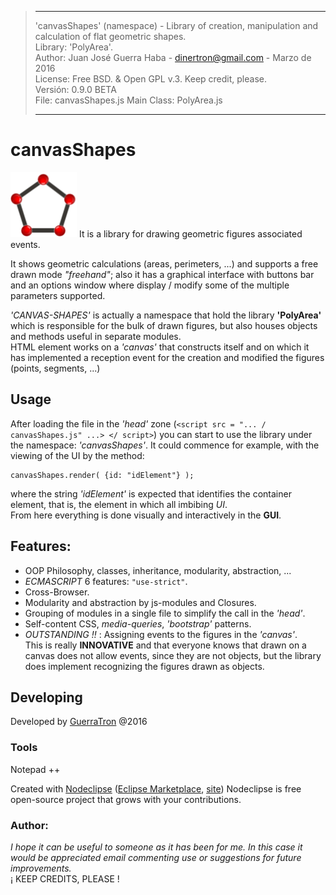 > -----------------------------------------------------------------------------------------------------
>   'canvasShapes' (namespace) - Library of creation, manipulation and calculation of flat geometric shapes.  
>   Library: 'PolyArea'.  
>   Author: Juan José Guerra Haba - dinertron@gmail.com - Marzo de 2016  
>   License: Free BSD. & Open GPL v.3. Keep credit, please.  
>   Versión: 0.9.0 BETA   
>   File: canvasShapes.js               Main Class: PolyArea.js  
>   
> ----------------------------------------------------------------------------------------------------
# canvasShapes
[![canvasshapes logo](canvasShapes-en/img/canvasShapes-logo.png "CanvasShapes GitHub page")](http://guerratron.github.io/canvasShapes "CanvasShapes page")
 It is a library for drawing geometric figures associated events.  
 
 It shows geometric calculations (areas, perimeters, ...) and supports a free drawn mode *"freehand"*; also it has a graphical interface with buttons bar and an options window where display / modify some of the multiple parameters supported.  
 
 *'CANVAS-SHAPES'* is actually a namespace that hold the library **'PolyArea'** which is responsible for the bulk of drawn figures, but also houses objects and methods useful in separate modules.  
 HTML element works on a *'canvas'* that constructs itself and on which it has implemented a reception event for the creation and modified the figures (points, segments, ...)

## Usage
After loading the file in the *'head'* zone (`<script src = "... / canvasShapes.js" ...> </ script>`) you can start to use the library under the namespace: *'canvasShapes'*. It could commence for example, with the viewing of the UI by the method:

    canvasShapes.render( {id: "idElement"} );
 
where the string *'idElement'* is expected that identifies the container element, that is, the element in which all imbibing *UI*.  
From here everything is done visually and interactively in the **GUI**.

## Features:
- OOP Philosophy, classes, inheritance, modularity, abstraction, ...
- *ECMASCRIPT* 6 features: `"use-strict"`.
- Cross-Browser.
- Modularity and abstraction by js-modules and Closures.
- Grouping of modules in a single file to simplify the call in the *'head'*.
- Self-content CSS, *media-queries*, *'bootstrap'* patterns.
- *OUTSTANDING !!* : Assigning events to the figures in the *'canvas'*.  
 This is really **INNOVATIVE** and that everyone knows that drawn on a canvas does not allow events, since 
 they are not objects, but the library does implement recognizing the figures drawn as objects.

## Developing
Developed by [GuerraTron](mailto://dinertron@gmail.com "author") @2016

### Tools
Notepad ++  

Created with [Nodeclipse](https://github.com/Nodeclipse/nodeclipse-1) ([Eclipse Marketplace](http://marketplace.eclipse.org/content/nodeclipse), [site](http://www.nodeclipse.org)) Nodeclipse is free open-source project that grows with your contributions.

### Author: 
 <cite>I hope it can be useful to someone as it has been for me. In this case it would be appreciated email commenting use or suggestions for future improvements.</cite> &nbsp;  
     ¡ KEEP CREDITS, PLEASE !
